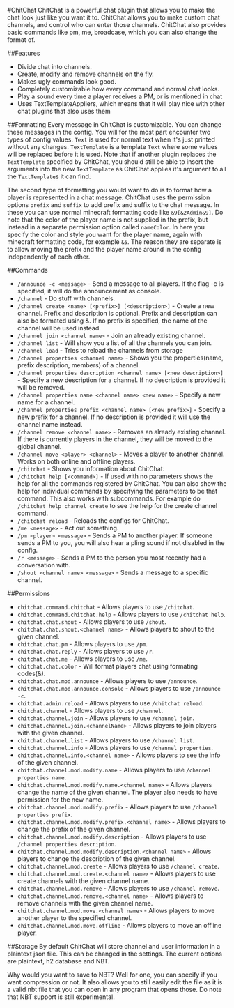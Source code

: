 #ChitChat
ChitChat is a powerful chat plugin that allows you to make the chat look just like you want it to. ChitChat allows you to make custom chat channels, and control who can enter those channels. ChitChat also provides basic commands like pm, me, broadcase, which you can also change the format of.

##Features
- Divide chat into channels.
- Create, modify and remove channels on the fly.
- Makes ugly commands look good.
- Completely customizable how every command and normal chat looks.
- Play a sound every time a player receives a PM, or is mentioned in chat
- Uses TextTemplateAppliers, which means that it will play nice with other chat plugins that also uses them

##Formatting
Every message in ChitChat is customizable. You can change these messages in the config. You will for the most part encounter two types of config values. `Text` is used for normal text when it's just printed without any changes. `TextTemplate` is a template `Text` where some values will be replaced before it is used. Note that if another plugin replaces the `TextTemplate` specified by ChitChat, you should still be able to insert the arguments into the new `TextTemplate` as ChitChat applies it's argument to all the `TextTemplate`s it can find.

The second type of formatting you would want to do is to format how a player is represented in a chat message. ChitChat uses the permission options `prefix` and `suffix` to add prefix and suffix to the chat message. In these you can use normal minecraft formatting code like `&9[&2Admin&9]`. Do note that the color of the player name is not supplied in the prefix, but instead in a separate permission option called `nameColor`. In here you specify the color and style you want for the player name, again with minecraft formatting code, for example `&5`. The reason they are separate is to allow moving the prefix and the player name around in the config independently of each other.

##Commands
- `/announce -c <message>` - Send a message to all players. If the flag -c is specified, it will do the announcement as console.
- `/channel` - Do stuff with channels.
- `/channel create <name> [<prefix>] [<description>]` - Create a new channel. Prefix and description is optional. Prefix and description can also be formated using &. If no prefix is specified, the name of the channel will be used instead.
- `/channel join <channel name>` - Join an already existing channel.
- `/channel list` - Will show you a list of all the channels you can join.
- `/channel load` - Tries to reload the channels from storage
- `/channel properties <channel name>` - Shows you the properties(name, prefix description, members) of a channel.
- `/channel properties description <channel name> [<new description>]` - Specify a new description for a channel. If no description is provided it will be removed.
- `/channel properties name <channel name> <new name>` - Specify a new name for a channel.
- `/channel properties prefix <channel name> [<new prefix>]` - Specify a new prefix for a channel. If no description is provided it will use the channel name instead.
- `/channel remove <channel name>` - Removes an already existing channel. If there is currently players in the channel, they will be moved to the global channel.
- `/channel move <player> <channel>` - Moves a player to another channel. Works on both online and offline players.
- `/chitchat` - Shows you information about ChitChat.
- `/chitchat help [<command>]` - If used with no parameters shows the help for all the commands registered by ChitChat. You can also show the help for individual commands by specifying the parameters to be that command. This also works with subcommands. For example do `/chitchat help channel create` to see the help for the create channel command.
- `/chitchat reload` - Reloads the configs for ChitChat.
- `/me <message>` - Act out something.
- `/pm <player> <message>` - Sends a PM to another player. If someone sends a PM to you, you will also hear a pling sound if not disabled in the config.
- `/r <message>` - Sends a PM to the person you most recently had a conversation with.
- `/shout <channel name> <message>` - Sends a message to a specific channel.

##Permissions
- `chitchat.command.chitchat` - Allows players to use `/chitchat`.
- `chitchat.command.chitchat.help` - Allows players to use `/chitchat help`.
- `chitchat.chat.shout` - Allows players to use `/shout`.
- `chitchat.chat.shout.<channel name>` - Allows players to shout to the given channel.
- `chitchat.chat.pm` - Allows players to use `/pm`.
- `chitchat.chat.reply` - Allows players to use `/r`.
- `chitchat.chat.me` - Allows players to use `/me`.
- `chitchat.chat.color` - Will format players chat using formating codes(&).
- `chitchat.chat.mod.announce` - Allows players to use `/announce`.
- `chitchat.chat.mod.announce.console` - Allows players to use `/announce -c`.
- `chitchat.admin.reload` - Allows players to use `/chitchat reload`.
- `chitchat.channel` - Allows players to use `/channel`.
- `chitchat.channel.join` - Allows players to use `/channel join`.
- `chitchat.channel.join.<channelName>` - Allows players to join players with the given channel.
- `chitchat.channel.list` - Allows players to use `/channel list`.
- `chitchat.channel.info` - Allows players to use `/channel properties`.
- `chitchat.channel.info.<channel name>` - Allows players to see the info of the given channel.
- `chitchat.channel.mod.modify.name` - Allows players to use `/channel properties name`.
- `chitchat.channel.mod.modify.name.<channel name>` - Allows players change the name of the given channel. The player also needs to have permission for the new name.
- `chitchat.channel.mod.modify.prefix` - Allows players to use `/channel properties prefix`.
- `chitchat.channel.mod.modify.prefix.<channel name>` - Allows players to change the prefix of the given channel.
- `chitchat.channel.mod.modify.description` - Allows players to use `/channel properties description`.
- `chitchat.channel.mod.modify.description.<channel name>` - Allows players to change the description of the given channel.
- `chitchat.channel.mod.create` - Allows players to use `/channel create`.
- `chitchat.channel.mod.create.<channel name>` - Allows players to use create channels with the given channel name.
- `chitchat.channel.mod.remove` - Allows players to use `/channel remove`.
- `chitchat.channel.mod.remove.<channel name>` - Allows players to remove channels with the given channel name.
- `chitchat.channel.mod.move.<channel name>` - Allows players to move another player to the specified channel.
- `chitchat.channel.mod.move.offline` - Allows players to move an offline player.

##Storage
By default ChitChat will store channel and user information in a plaintext json file. This can be changed in the settings. The current options are plaintext, h2 database and NBT.

Why would you want to save to NBT? Well for one, you can specify if you want compression or not. It also allows you to still easily edit the file as it is a valid nbt file that you can open in any program that opens those. Do note that NBT support is still experimental.